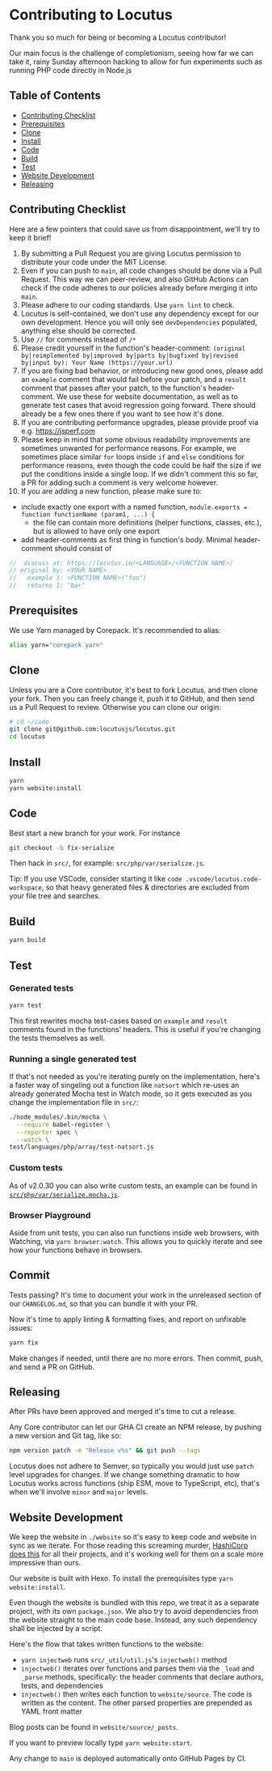 # Contributing to Locutus

Thank you so much for being or becoming a Locutus contributor!

Our main focus is the challenge of completionism, seeing how far we can take it, rainy Sunday afternoon hacking to allow
for fun experiments such as running PHP code directly in Node.js

## Table of Contents

- [Contributing Checklist](#contributing-checklist)
- [Prerequisites](#prerequisites)
- [Clone](#clone)
- [Install](#install)
- [Code](#code)
- [Build](#build)
- [Test](#test)
- [Website Development](#website-development)
- [Releasing](#releasing)

## Contributing Checklist

Here are a few pointers that could save us from disappointment, we'll try to keep it brief!

1. By submitting a Pull Request you are giving Locutus permission to distribute your code under the MIT License.
2. Even if you can push to `main`, all code changes should be done via a Pull Request. This way we can peer-review, and
   also GitHub Actions can check if the code adheres to our policies already before merging it into `main`.
3. Please adhere to our coding standards. Use `yarn lint` to check.
4. Locutus is self-contained, we don't use any dependency except for our own development. Hence you will only see
   `devDependencies` populated, anything else should be corrected.
5. Use `//` for comments instead of `/*`
6. Please credit yourself in the function's header-comment:
   `(original by|reimplemented by|improved by|parts by|bugfixed by|revised by|input by): Your Name (https://your.url)`
7. If you are fixing bad behavior, or introducing new good ones, please add an `example` comment that would fail before
   your patch, and a `result` comment that passes after your patch, to the function's header-comment. We use these for
   website documentation, as well as to generate test cases that avoid regression going forward. There should already be
   a few ones there if you want to see how it's done.
8. If you are contributing performance upgrades, please provide proof via e.g. <https://jsperf.com>
9. Please keep in mind that some obvious readability improvements are sometimes unwanted for performance reasons. For
   example, we sometimes place similar `for` loops inside `if` and `else` conditions for performance reasons, even
   though the code could be half the size if we put the conditions inside a single loop. If we didn't comment this so
   far, a PR for adding such a comment is very welcome however.
10. If you are adding a new function, please make sure to:

- include exactly one export with a named function, `module.exports = function functionName (param1, ...) {`
  - the file can contain more definitions (helper functions, classes, etc.), but is allowed to have only one export
- add header-comments as first thing in function's body. Minimal header-comment should consist of

```js
//  discuss at: https://locutus.io/<LANGUAGE>/<FUNCTION NAME>/
// original by: <YOUR NAME>
//   example 1: <FUNCTION NAME>("foo")
//   returns 1: "bar"
```

## Prerequisites

We use Yarn managed by Corepack. It's recommended to alias:

```bash
alias yarn="corepack yarn"
```

## Clone

Unless you are a Core contributor, it's best to fork Locutus, and then clone your fork. Then you can freely change it,
push it to GitHub, and then send us a Pull Request to review. Otherwise you can clone our origin:

```bash
# cd ~/code
git clone git@github.com:locutusjs/locutus.git
cd locutus
```

## Install

```bash
yarn
yarn website:install
```

## Code

Best start a new branch for your work. For instance

```bash
git checkout -b fix-serialize
```

Then hack in `src/`, for example: `src/php/var/serialize.js`.

Tip: If you use VSCode, consider starting it like `code .vscode/locutus.code-workspace`, so that heavy generated files &
directories are excluded from your file tree and searches.

## Build

```bash
yarn build
```

## Test

### Generated tests

```bash
yarn test
```

This first rewrites mocha test-cases based on `example` and `result` comments found in the functions' headers. This is
useful if you're changing the tests themselves as well.

### Running a single generated test

If that's not needed as you're iterating purely on the implementation, here's a faster way of singeling out a function
like `natsort` which re-uses an already generated Mocha test in Watch mode, so it gets executed as you change the
implementation file in `src/`:

```bash
./node_modules/.bin/mocha \
  --require babel-register \
  --reporter spec \
  --watch \
test/languages/php/array/test-natsort.js
```

### Custom tests

As of v2.0.30 you can also write custom tests, an example can be found in
[`src/php/var/serialize.mocha.js`](src/php/var/serialize.mocha.js).

### Browser Playground

Aside from unit tests, you can also run functions inside web browsers, with Watching, via `yarn browser:watch`. This
allows you to quickly iterate and see how your functions behave in browsers.

## Commit

Tests passing? It's time to document your work in the unreleased section of our `CHANGELOG.md`, so that you can bundle
it with your PR.

Now it's time to apply linting & formatting fixes, and report on unfixable issues:

```bash
yarn fix
```

Make changes if needed, until there are no more errors. Then commit, push, and send a PR on GitHub.

## Releasing

After PRs have been approved and merged it's time to cut a release.

Any Core contributor can let our GHA CI create an NPM release, by pushing a new version and Git tag, like so:

```bash
npm version patch -m "Release v%s" && git push --tags
```

Locutus does not adhere to Semver, so typically you would just use `patch` level upgrades for changes. If we change
something dramatic to how Locutus works across functions (ship ESM, move to TypeScript, etc), that's when we'll involve
`minor` and `major` levels.

## Website Development

We keep the website in `./website` so it's easy to keep code and website in sync as we iterate. For those reading this
screaming murder, [HashiCorp does this](https://github.com/hashicorp/terraform/tree/HEAD/website) for all their
projects, and it's working well for them on a scale more impressive than ours.

Our website is built with Hexo. To install the prerequisites type `yarn website:install`.

Even though the website is bundled with this repo, we treat it as a separate project, with its own `package.json`. We
also try to avoid dependencies from the website straight to the main code base. Instead, any such dependency shall be
injected by a script.

Here's the flow that takes written functions to the website:

- `yarn injectweb` runs `src/_util/util.js`'s `injectweb()` method
- `injectweb()` iterates over functions and parses them via the `_load` and `_parse` methods, specifically: the header
  comments that declare authors, tests, and dependencies
- `injectweb()` then writes each function to `website/source`. The code is written as the content. The other parsed
  properties are prepended as YAML front matter

Blog posts can be found in `website/source/_posts`.

If you want to preview locally type `yarn website:start`.

Any change to `main` is deployed automatically onto GitHub Pages by CI.
